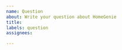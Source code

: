 ```yaml
---
name: Question
about: Write your question about HomeGenie
title:
labels: question
assignees:

---
```



